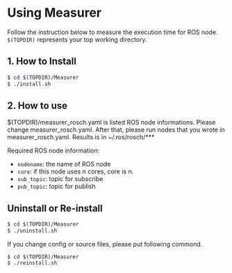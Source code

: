 # Using Measurer

Follow the instruction below to measure the execution time for ROS node. `$(TOPDIR)` represents your top working directory.

## 1. How to Install

```sh
$ cd $(TOPDIR)/Measurer
$ ./install.sh
``` 

## 2. How to use

$(TOPDIR)/measurer_rosch.yaml is listed ROS node informations. Please change measurer_rosch.yaml.
After that, please run nodes that you wrote in measurer_rosch.yaml. Results is in ~/.ros/rosch/***

Required ROS node information:

 * `nodename`: the name of ROS node
 * `core`: if this node uses n cores, core is n.
 * `sub_topic`: topic for subscribe
 * `pub_topic`: topic for publish


## Uninstall or Re-install

```sh
$ cd $(TOPDIR)/Measurer 
$ ./uninstall.sh
```

If you change config or source files, please put following commond.

``` 
$ cd $(TOPDIR)/Measurer 
$ ./reinstall.sh
``` 
